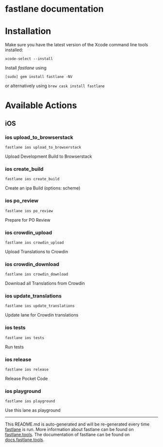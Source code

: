 fastlane documentation
================
# Installation

Make sure you have the latest version of the Xcode command line tools installed:

```
xcode-select --install
```

Install _fastlane_ using
```
[sudo] gem install fastlane -NV
```
or alternatively using `brew cask install fastlane`

# Available Actions
## iOS
### ios upload_to_browserstack
```
fastlane ios upload_to_browserstack
```
Upload Development Build to Browserstack
### ios create_build
```
fastlane ios create_build
```
Create an ipa Build (options: scheme)
### ios po_review
```
fastlane ios po_review
```
Prepare for PO Review
### ios crowdin_upload
```
fastlane ios crowdin_upload
```
Upload Translations to Crowdin
### ios crowdin_download
```
fastlane ios crowdin_download
```
Download all Translations from Crowdin
### ios update_translations
```
fastlane ios update_translations
```
Update lane for Crowdin translations
### ios tests
```
fastlane ios tests
```
Run tests
### ios release
```
fastlane ios release
```
Release Pocket Code
### ios playground
```
fastlane ios playground
```
Use this lane as playground

----

This README.md is auto-generated and will be re-generated every time [fastlane](https://fastlane.tools) is run.
More information about fastlane can be found on [fastlane.tools](https://fastlane.tools).
The documentation of fastlane can be found on [docs.fastlane.tools](https://docs.fastlane.tools).
